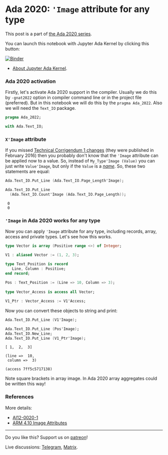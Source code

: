 # Ada 2020: `'Image` attribute for any type
 
This post is a part of [the Ada 2020 series](https://github.com/reznikmm/ada-howto/tree/ce-2021).
 
You can launch this notebook with Jupyter Ada Kernel by clicking this button:
 
[![Binder](https://mybinder.org/badge_logo.svg)](https://mybinder.org/v2/gh/reznikmm/ada-howto/ce-2021?filepath=%2Fhome%2Fjovyan%2Fnb%2Fimage-for-any-type.ipynb)

 
 * [About Jupyter Ada Kernel](https://github.com/reznikmm/ada-howto/blob/master/md/Hello_Ada.md).

### Ada 2020 activation
Firstly, let's activate Ada 2020 support in the compiler.
Usually we do this by `-gnat2022` option in compiler command line or in the project file
(preferred). But in this notebook we will do this by the `pragma Ada_2022`.
Also we will need the `Text_IO` package.


```Ada
pragma Ada_2022;

with Ada.Text_IO;
```

### `X'Image` attribute
If you missed
[Technical Corrigendum 1 changes](https://reznikmm.github.io/ada-auth/rm-4-NC/RM-0-1.html)
(they were published in February 2016)
then you probably don't know that the `'Image` attribute can be applied now to a value. So, instead of `My_Type'Image (Value)` you can just write `Value'Image`, but only if the `Value` is a
[_name_](https://reznikmm.github.io/ada-auth/rm-4-NC/RM-4-1.html#S0091).
So, these two statements are equal:


```Ada
Ada.Text_IO.Put_Line (Ada.Text_IO.Page_Length'Image);

Ada.Text_IO.Put_Line
  (Ada.Text_IO.Count'Image (Ada.Text_IO.Page_Length));
```




     0
     0




### `'Image` in Ada 2020 works for any type

Now you can apply `'Image` attribute for any type, including records, array, access and private types. Let's see how this works.


```Ada
type Vector is array (Positive range <>) of Integer;

V1 : aliased Vector := (1, 2, 3);

type Text_Position is record
   Line, Column : Positive;
end record;
                      
Pos : Text_Position := (Line => 10, Column => 3);
                      
type Vector_Access is access all Vector;

V1_Ptr : Vector_Access := V1'Access;
```

Now you can convert these objects to string and print:


```Ada
Ada.Text_IO.Put_Line (V1'Image);

Ada.Text_IO.Put_Line (Pos'Image);
Ada.Text_IO.New_Line;
Ada.Text_IO.Put_Line (V1_Ptr'Image);
```




    
    [ 1,  2,  3]
    
    (line =>  10,
     column =>  3)
    
    (access 7ff5c5717138)




Note square brackets in array image. In Ada 2020 array aggregates could be written this way!

### References

More details:
 * [AI12-0020-1](http://www.ada-auth.org/cgi-bin/cvsweb.cgi/ai12s/ai12-0020-1.txt)
 * [ARM 4.10 Image Attributes](https://reznikmm.github.io/ada-auth/aarm-5-NC/AA-4-10.html)
 
----

Do you like this? Support us on [patreon](https://www.patreon.com/ada_ru)!

Live discussions: [Telegram](https://t.me/ada_lang), [Matrix](https://matrix.to/#/#ada-lang:matrix.org).

